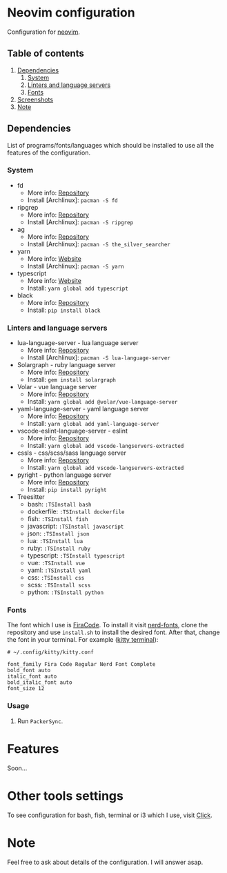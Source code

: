 # Neovim configuration

Configuration for [neovim](https://neovim.io/).

## Table of contents

1. [Dependencies](#dependencies)
    1. [System](#system)
    1. [Linters and language servers](#linters-and-language-servers)
    1. [Fonts](#fonts)
2. [Screenshots](#screenshots)
3. [Note](#note)

## Dependencies

List of programs/fonts/languages which should be installed to use all the features of the configuration.

### System
- fd
  - More info: [Repository](https://github.com/sharkdp/fd)
  - Install [Archlinux]: `pacman -S fd`
- ripgrep
  - More info: [Repository](https://github.com/BurntSushi/ripgrep)
  - Install [Archlinux]: `pacman -S ripgrep`
- ag
  - More info: [Repository](https://github.com/ggreer/the_silver_searcher)
  - Install [Archlinux]: `pacman -S the_silver_searcher`
- yarn
  - More info: [Website](https://classic.yarnpkg.com/en/)
  - Install [Archlinux]: `pacman -S yarn`
- typescript
  - More info: [Website](https://www.typescriptlang.org/)
  - Install: `yarn global add typescript`
- black
  - More info: [Repository](https://github.com/psf/black/)
  - Install: `pip install black`

### Linters and language servers

- lua-language-server - lua language server
  - More info: [Repository](https://github.com/sumneko/lua-language-server)
  - Install [Archlinux]: `pacman -S lua-language-server`
- Solargraph - ruby language server
  - More info: [Repository](https://github.com/castwide/solargraph)
  - Install: `gem install solargraph`
- Volar - vue language server
  - More info: [Repository](https://github.com/johnsoncodehk/volar/tree/master/packages/vue-language-server)
  - Install: `yarn global add @volar/vue-language-server`
- yaml-language-server - yaml language server
  - More info: [Repository](https://github.com/redhat-developer/yaml-language-server)
  - Install: `yarn global add yaml-language-server`
- vscode-eslint-language-server - eslint
  - More info: [Repository](https://github.com/hrsh7th/vscode-langservers-extracted)
  - Install: `yarn global add vscode-langservers-extracted`
- cssls - css/scss/sass language server
  - More info: [Repository](https://github.com/hrsh7th/vscode-langservers-extracted)
  - Install: `yarn global add vscode-langservers-extracted`
- pyright - python language server
  - More info: [Repository](https://github.com/microsoft/pyright)
  - Install: `pip install pyright`
- Treesitter
  - bash: `:TSInstall bash`
  - dockerfile: `:TSInstall dockerfile`
  - fish: `:TSInstall fish`
  - javascript: `:TSInstall javascript`
  - json: `:TSInstall json`
  - lua: `:TSInstall lua`
  - ruby: `:TSInstall ruby`
  - typescript: `:TSInstall typescript`
  - vue: `:TSInstall vue`
  - yaml: `:TSInstall yaml`
  - css: `:TSInstall css`
  - scss: `:TSInstall scss`
  - python: `:TSInstall python`

### Fonts
The font which I use is [FiraCode](https://github.com/ryanoasis/nerd-fonts/tree/master/patched-fonts/FiraCode).
To install it visit [nerd-fonts](https://github.com/ryanoasis/nerd-fonts#font-installation), clone the repository and
use `install.sh` to install the desired font.
After that, change the font in your terminal.
For example ([kitty terminal](https://github.com/kovidgoyal/kitty)):
```
# ~/.config/kitty/kitty.conf

font_family Fira Code Regular Nerd Font Complete
bold_font auto
italic_font auto
bold_italic_font auto
font_size 12
```

### Usage

1. Run `PackerSync`.

# Features
Soon...


# Other tools settings

To see configuration for bash, fish, terminal or i3 which I use, visit [Click](https://github.com/pjezusek/dotfiles-archlinux).

# Note
Feel free to ask about details of the configuration. I will answer asap.
